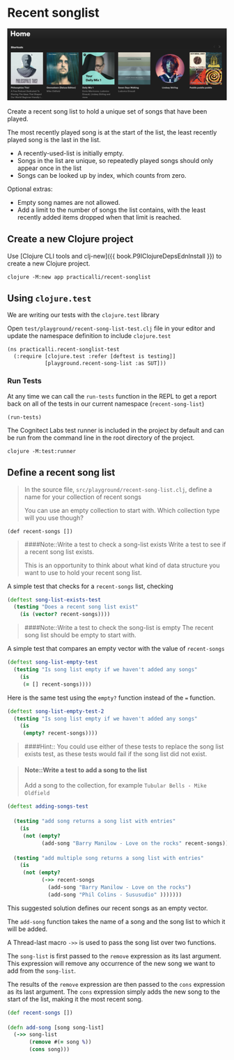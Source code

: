 # Recent songlist

![Spotify song list](/images/spotify-playlist.png)

Create a recent song list to hold a unique set of songs that have been played.

The most recently played song is at the start of the list, the least recently played song is the last in the list.

* A recently-used-list is initially empty.
* Songs in the list are unique, so repeatedly played songs should only appear once in the list
* Songs can be looked up by index, which counts from zero.

Optional extras:

* Empty song names are not allowed.
* Add a limit to the number of songs the list contains, with the least recently added items dropped when that limit is reached.


## Create a new Clojure project
Use [Clojure CLI tools and clj-new]({{ book.P9IClojureDepsEdnInstall }}) to create a new Clojure project.

```shell
clojure -M:new app practicalli/recent-songlist
```

## Using `clojure.test`
We are writing our tests with the `clojure.test` library

Open `test/playground/recent-song-list-test.clj` file in your editor and update the namespace definition to include `clojure.test`

```eval-clojure
(ns practicalli.recent-songlist-test
  (:require [clojure.test :refer [deftest is testing]]
            [playground.recent-song-list :as SUT]))
```


### Run Tests
At any time we can call the `run-tests` function in the REPL to get a report back on all of the tests in our current namespace (`recent-song-list`)

```eval-clojure
(run-tests)
```

The Cognitect Labs test runner is included in the project by default and can be run from the command line in the root directory of the project.

```shell
clojure -M:test:runner
```


## Define a recent song list
> In the source file, `src/playground/recent-song-list.clj`, define a name for your collection of recent songs
>
> You can use an empty collection to start with.  Which collection type will you use though?

<!--sec data-title="Reveal answer..." data-id="answer000" data-collapse=true ces-->

```eval-clojure
(def recent-songs [])
```

<!--endsec-->

> ####Note::Write a test to check a song-list exists
> Write a test to see if a recent song list exists.
>
> This is an opportunity to think about what kind of data structure you want to use to hold your recent song list.

<!--sec data-title="Suggested test..." data-id="answer001" data-collapse=true ces-->

A simple test that checks for a `recent-songs` list, checking

```clojure
(deftest song-list-exists-test
  (testing "Does a recent song list exist"
    (is (vector? recent-songs))))
```

<!--endsec-->

> ####Note::Write a test to check the song-list is empty
> The recent song list should be empty to start with.

<!--sec data-title="Suggested test..." data-id="answer002" data-collapse=true ces-->

A simple test that compares an empty vector with the value of `recent-songs`

```clojure
(deftest song-list-empty-test
  (testing "Is song list empty if we haven't added any songs"
    (is
     (= [] recent-songs))))
```
Here is the same test using the `empty?` function instead of the `=` function.

```clojure
(deftest song-list-empty-test-2
  (testing "Is song list empty if we haven't added any songs"
    (is
     (empty? recent-songs))))
```

> ####Hint::
> You could use either of these tests to replace the song list exists test, as these tests would fail if the song list did not exist.

<!--endsec-->


> #### Note::Write a test to add a song to the list
> Add a song to the collection, for example `Tubular Bells - Mike Oldfield`


<!--sec data-title="Suggested test..." data-id="answer003" data-collapse=true ces-->

```clojure
(deftest adding-songs-test

  (testing "add song returns a song list with entries"
    (is
     (not (empty?
           (add-song "Barry Manilow - Love on the rocks" recent-songs)))))

  (testing "add multiple song returns a song list with entries"
    (is
     (not (empty?
           (->> recent-songs
             (add-song "Barry Manilow - Love on the rocks")
             (add-song "Phil Colins - Sususudio" )))))))

```

<!--endsec-->




<!--sec data-title="Suggested Code Solution..." data-id="answer009" data-collapse=true ces-->

This suggested solution defines our recent songs as an empty vector.

The `add-song` function takes the name of a song and the song list to which it will be added.

A Thread-last macro `->>` is used to pass the song list over two functions.

The `song-list` is first passed to the `remove` expression as its last argument.  This expression will remove any occurrence of the new song we want to add from the `song-list`.

The results of the `remove` expression are then passed to the `cons` expression as its last argument.  The `cons` expression simply adds the new song to the start of the list, making it the most recent song.

```clojure
(def recent-songs [])

(defn add-song [song song-list]
  (->> song-list
       (remove #(= song %))
       (cons song)))
```
<!--endsec-->

